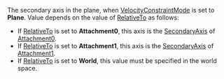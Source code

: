 The secondary axis in the plane, when
[VelocityConstraintMode](https://create.roblox.com/docs/reference/engine/classes/LinearVelocity#VelocityConstraintMode) is set to
**Plane**. Value depends on the value of
[RelativeTo](https://create.roblox.com/docs/reference/engine/classes/LinearVelocity#RelativeTo) as follows:

- If [RelativeTo](https://create.roblox.com/docs/reference/engine/classes/LinearVelocity#RelativeTo) is set to **Attachment0**,
  this axis is the [SecondaryAxis](https://create.roblox.com/docs/reference/engine/classes/Attachment#SecondaryAxis) of
  [Attachment0](https://create.roblox.com/docs/reference/engine/classes/Constraint#Attachment0).
- If [RelativeTo](https://create.roblox.com/docs/reference/engine/classes/LinearVelocity#RelativeTo) is set to **Attachment1**,
  this axis is the [SecondaryAxis](https://create.roblox.com/docs/reference/engine/classes/Attachment#SecondaryAxis) of
  [Attachment1](https://create.roblox.com/docs/reference/engine/classes/Constraint#Attachment1).
- If [RelativeTo](https://create.roblox.com/docs/reference/engine/classes/LinearVelocity#RelativeTo) is set to **World**, this
  value must be specified in the world space.